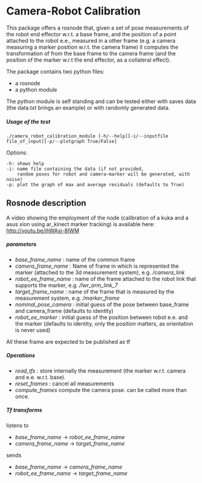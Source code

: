 Camera-Robot Calibration
========================

This package offers a rosnode that, given a set of pose measurements 
of the robot end effector w.r.t. a base frame, and the position of 
a point attached to the robot e.e., measured in a other frame 
(e.g. a camera measuring a marker position w.r.t. the camera frame) 
it computes the transformation of from the base frame to the camera frame 
(and the position of the marker w.r.t the end effector, as a collateral effect).

The package contains two python files:
- a rosnode 
- a python module

The python module is self standing and can be tested either with saves data 
(the data.txt brings an example) or with randomly generated data.

##### Usage of the test
```
./camera_robot_calibration_module [-h/--help][-i/--inputfile file_of_input][-p/--plotgraph True/False]
```

Options:

```
-h: shows help
-i: name file containing the data (if not provided, 
    random poses for robot and camera-marker will be generated, with noise)
-p: plot the graph of max and average residuals (defaults to True)
```

## Rosnode description

A video showing the employment of the node (calibration of a kuka and a asus xion using ar_kinect marker tracking) is available here:
http://youtu.be/ihWAxj-8IWM

#####  parameters

- _base_frame_name_ : name of the common frame
- _camera_frame_name_ : Name of frame in which is represented the marker
 	(attached to the 3d measurement system), e.g. _/camera_link_
- _robot_ee_frame_name_ : name of the frame attached to the robot 
	link that supports the marker, e.g.  _/lwr_arm_link_7_
- _target_frame_name_ : name of the frame that is measured by the measurement system, 
	e.g.  _/marker_frame_ 
- _nominal_pose_camera_ : initial guess of the pose between base_frame 
	and camera_frame (defaults to identity)
- _robot_ee_marker_ : initial guess of the position between robot 
e.e. and the marker (defaults to identity, only the position matters, as orientation is never used)

All these frame are expected to be published as tf

##### Operations

- _read_tfs_ : store internally the measurement (the marker w.r.t. camera and e.e. w.r.t. base).
- _reset_frames_ : cancel all measurements
- _compute_frames_ compute the camera pose. can be called more than once.

##### Tf transforms

listens to 
- _base_frame_name_ -> _robot_ee_frame_name_
- _camera_frame_name_ -> _target_frame_name_

sends
- _base_frame_name_ -> _camera_frame_name_
- _robot_ee_frame_name_ -> _target_frame_name_



